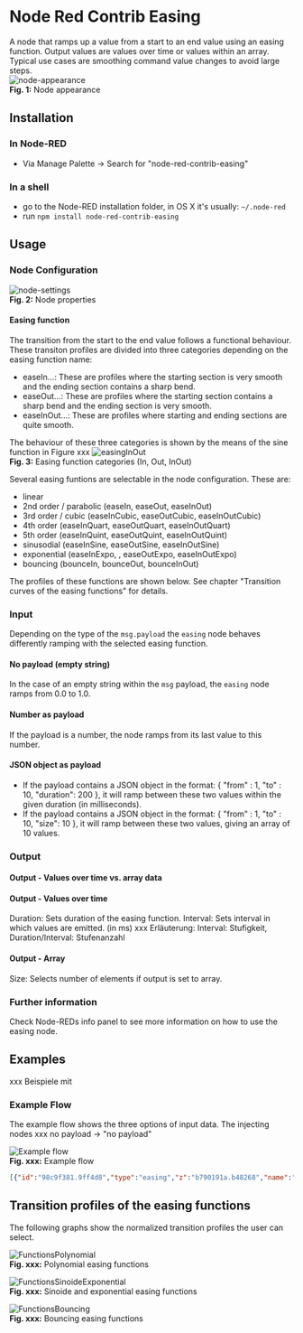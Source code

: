 # Node Red Contrib Easing

A node that ramps up a value from a start to an end value using an easing function. Output values are values over time or values within an array.
Typical use cases are smoothing command value changes to avoid large steps.  
![node-appearance](assets/node-appearance.png)  
**Fig. 1:** Node appearance

<a name="installation"></a>
## Installation

<a name="installation_in_node-red"></a>
### In Node-RED
* Via Manage Palette -> Search for "node-red-contrib-easing"

<a name="installation_in_a_shell"></a>
### In a shell
* go to the Node-RED installation folder, in OS X it's usually: `~/.node-red`
* run `npm install node-red-contrib-easing`

<a name="usage"></a>
## Usage

<a name="node_conifguration"></a>
### Node Configuration

![node-settings](assets/node-settings.png)  
**Fig. 2:** Node properties

#### Easing function
The transition from the start to the end value follows a functional behaviour. These transiton profiles are divided into three categories depending on the easing function name:
* easeIn...: These are profiles where the starting section is very smooth and the ending section contains a sharp bend.
* easeOut...: These are profiles where the starting section contains a sharp bend and the ending section is very smooth.
* easeInOut...: These are profiles where starting and ending sections are quite smooth.

The behaviour of these three categories is shown by the means of the sine function in Figure xxx
![easingInOut](assets/easingInOut.png)  
**Fig. 3:** Easing function categories (In, Out, InOut)


Several easing funtions are selectable in the node configuration. These are:
* linear
* 2nd order / parabolic (easeIn, easeOut, easeInOut)
* 3rd order / cubic (easeInCubic, easeOutCubic, easeInOutCubic)
* 4th order (easeInQuart, easeOutQuart, easeInOutQuart)
* 5th order (easeInQuint, easeOutQuint, easeInOutQuint)
* sinusodial (easeInSine, easeOutSine, easeInOutSine)
* exponential (easeInExpo, , easeOutExpo, easeInOutExpo)
* bouncing (bounceIn, bounceOut, bounceInOut)

The profiles of these functions are shown below. See chapter "Transition curves of the easing functions" for details.


<a name="input"></a>
### Input
Depending on the type of the `msg.payload` the `easing` node behaves differently ramping with the selected easing function.

#### No payload (empty string)
In the case of an empty string within the `msg` payload, the `easing` node ramps from 0.0 to 1.0.

#### Number as payload 
If the payload is a number, the node ramps from its last value to this number.

#### JSON object as payload
* If the payload contains a JSON object in the format: { "from" : 1, "to" : 10, "duration": 200 }, it will ramp between these two values within the given duration (in milliseconds).
* If the payload contains a JSON object in the format: { "from" : 1, "to" : 10, "size": 10 }, it will ramp between these two values, giving an array of 10 values. 


<a name="output"></a>
### Output

#### Output - Values over time vs. array data


#### Output - Values over time
Duration: Sets duration of the easing function. 
Interval: Sets interval in which values are emitted. 
(in ms)
xxx Erläuterung: Interval: Stufigkeit, Duration/Interval: Stufenanzahl


#### Output - Array
Size: Selects number of elements if output is set to array. 



<a name="further_information"></a>
### Further information
Check Node-REDs info panel to see more information on how to use the easing node.

<a name="examples"></a>
## Examples

xxx Beispiele mit 


<a name="example_flow"></a>
### Example Flow
The example flow shows the three options of input data. The injecting nodes 
xxx no payload -> "no payload"

![Example flow](assets/flow.png)  
**Fig. xxx:** Example flow

```json
[{"id":"98c9f381.9ff4d8","type":"easing","z":"b790191a.b48268","name":"","easingType":"easeInOutSine","outputType":"overTime","duration":"10000","interval":50,"numberOfValues":"100","x":860,"y":640,"wires":[["1c98c61a.486e32"]]},{"id":"1f7741b6.5f97c6","type":"inject","z":"b790191a.b48268","name":"empty payload","topic":"","payload":"","payloadType":"str","repeat":"","crontab":"","once":false,"onceDelay":0.1,"x":656,"y":540,"wires":[["98c9f381.9ff4d8"]]},{"id":"4680d5d4.87aa84","type":"inject","z":"b790191a.b48268","name":"{\"from\":10,\"to\":20,\"duration\":1000}","topic":"","payload":"{\"from\":10,\"to\":20,\"duration\":1000}","payloadType":"json","repeat":"","crontab":"","once":false,"onceDelay":0.1,"x":588,"y":640,"wires":[["98c9f381.9ff4d8"]]},{"id":"c3340041.875038","type":"inject","z":"b790191a.b48268","name":"","topic":"","payload":"42","payloadType":"num","repeat":"","crontab":"","once":false,"onceDelay":0.1,"x":686,"y":740,"wires":[["98c9f381.9ff4d8"]]},{"id":"8ac57108.1cc908","type":"inject","z":"b790191a.b48268","name":"","topic":"","payload":"-3.14159","payloadType":"num","repeat":"","crontab":"","once":false,"onceDelay":0.1,"x":677,"y":780,"wires":[["98c9f381.9ff4d8"]]},{"id":"a81bf204.a4b8b8","type":"comment","z":"b790191a.b48268","name":"\"empty payload\" will ramp the value between 0.0 and 1.0","info":"","x":520,"y":500,"wires":[]},{"id":"9b527086.691238","type":"comment","z":"b790191a.b48268","name":"specifing a JSON payload will ramp between the two specified values","info":"","x":480,"y":600,"wires":[]},{"id":"f507eb28.64d96","type":"comment","z":"b790191a.b48268","name":"specifing a number as payload, will ramp to the value from the last value","info":"","x":470,"y":700,"wires":[]},{"id":"1c98c61a.486e32","type":"debug","z":"b790191a.b48268","name":"","active":true,"tosidebar":false,"console":false,"tostatus":true,"complete":"payload","targetType":"msg","x":1050,"y":640,"wires":[]}]
```  

<a name="transition_profiles"></a>
## Transition profiles of the easing functions
The following graphs show the normalized transition profiles the user can select.

![FunctionsPolynomial](assets/functionsPolynomial.png)  
**Fig. xxx:** Polynomial easing functions

![FunctionsSinoideExponential](assets/functionsSinoideExponential.png)  
**Fig. xxx:** Sinoide and exponential easing functions

![FunctionsBouncing](assets/functionsBouncing.png)  
**Fig. xxx:** Bouncing easing functions

